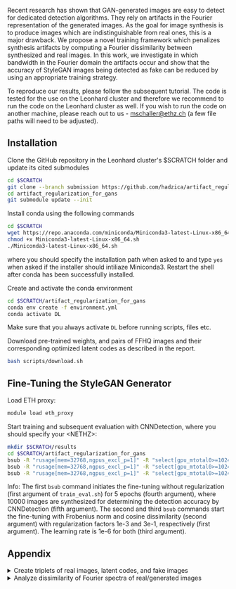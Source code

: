 Recent research has shown that GAN-generated images are easy to detect for dedicated detection algorithms. They rely on artifacts in the Fourier representation of   the generated images. As the goal for image synthesis is to produce images which are indistinguishable from real ones, this is a major drawback. We propose a novel training framework which penalizes synthesis artifacts by computing a Fourier dissimilarity between synthesized and real images. In this work, we investigate in which bandwidth in the Fourier domain the artifacts occur and show that the accuracy of StyleGAN images being detected as fake can be reduced by using an appropriate training strategy.

To reproduce our results, please follow the subsequent tutorial. The code is tested for the use on the Leonhard cluster and therefore we recommend to run the code on the Leonhard cluster as well. If you wish to run the code on another machine, please reach out to us - mschaller@ethz.ch (a few file paths will need to be adjusted).

## Installation

Clone the GitHub repository in the Leonhard cluster's $SCRATCH folder and update its cited submodules
```bash
cd $SCRATCH
git clone --branch submission https://github.com/hadzica/artifact_regularization_for_gans.git
cd artifact_regularization_for_gans
git submodule update --init
```

Install conda using the following commands
```bash
cd $SCRATCH
wget https://repo.anaconda.com/miniconda/Miniconda3-latest-Linux-x86_64.sh
chmod +x Miniconda3-latest-Linux-x86_64.sh
./Miniconda3-latest-Linux-x86_64.sh
```
where you should specify the installation path when asked to and type `yes` when asked if the installer should intiliaze Miniconda3. Restart the shell after conda has been successfully installed.

Create and activate the conda environment
```bash
cd $SCRATCH/artifact_regularization_for_gans
conda env create -f environment.yml
conda activate DL
```
Make sure that you always activate `DL` before running scripts, files etc.

Download pre-trained weights, and pairs of FFHQ images and their corresponding optimized latent codes as described in the report.
```bash
bash scripts/download.sh
```


## Fine-Tuning the StyleGAN Generator

Load ETH proxy:
```bash
module load eth_proxy
```

Start training and subsequent evaluation with CNNDetection, where you should specify your \<NETHZ\>:
```bash
mkdir $SCRATCH/results
cd $SCRATCH/artifact_regularization_for_gans
bsub -R "rusage[mem=32768,ngpus_excl_p=1]" -R "select[gpu_mtotal0>=10240]" -W 24:00 scripts/train_eval.sh 0 2 1e-6 5 10000 <NETHZ>
bsub -R "rusage[mem=32768,ngpus_excl_p=1]" -R "select[gpu_mtotal0>=10240]" -W 24:00 scripts/train_eval.sh 1e-3 2 1e-6 5 10000 <NETHZ>
bsub -R "rusage[mem=32768,ngpus_excl_p=1]" -R "select[gpu_mtotal0>=10240]" -W 24:00 scripts/train_eval.sh 3e-1 cos 1e-6 5 10000 <NETHZ>
```
Info: The first `bsub` command initiates the fine-tuning without regularization (first argument of `train_eval.sh`) for 5 epochs (fourth argument), where 10000 images are synthesized for determining the detection accuracy by CNNDetection (fifth argument). The second and third `bsub` commands start the fine-tuning with Frobenius norm and cosine dissimilarity (second argument) with regularization factors 1e-3 and 3e-1, respectively (first argument). The learning rate is 1e-6 for both (third argument).


## Appendix

<details><summary>Create triplets of real images, latent codes, and fake images</summary>
<p>

As described in the report, we compute the optimized latent codes of the in-domain GAN inversion prior to the actual fine-tuning of the StyleGAN generator. The following steps can be followed to reproduce the results that have been downloaded already in the previous steps. All **Installation** steps should be finished beforehand.

Download FFHQ data:
```bash
cd $SCRATCH/artifact_regularization_for_gans
bash scripts/download_FFHQ.sh
```

Utilize in-domain GAN inversion to optimize latent codes for real FFHQ images and pass those through the StyleGAN generator to retrieve associated "fake" images.
```bash
bsub -R "rusage[mem=32768,ngpus_excl_p=1]" -W 120:00 < scripts/realZfake.sh
```

Info: the results will be saved into `data/reproduced`

</p>
</details>

<details><summary>Analyze dissimilarity of Fourier spectra of real/generated images</summary>
<p>

To determine the frequency range of interest, we analyze Fourier dissimilarity values for different truncations of the spectra of real and generated images. Since a Jupyter notebook is included in the subsequent steps, it might be convenient to follow these on a machine where you can open .ipynb files with a GUI. All **Installation** steps should be finished.

Install `ipykernel` to be able to add the conda environment to the notebook
```bash
conda activate DL
conda install -c anaconda ipykernel
```

Add the the conda environment to the notebook
```bash
python -m ipykernel install --user --name=DL
```

Follow the steps in `fourier_analysis.ipynb`, where you should select `DL` as kernel.

</p>
</details>

